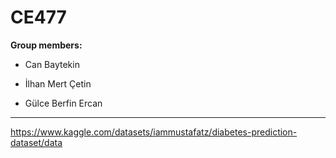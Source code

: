 # CE477

**Group members:**
  
 - Can Baytekin
  
 - İlhan Mert Çetin
  
 - Gülce Berfin Ercan

  
-----------------------------------------------------------------------------



https://www.kaggle.com/datasets/iammustafatz/diabetes-prediction-dataset/data
